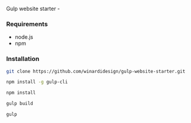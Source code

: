 Gulp website starter - 

### Requirements
- node.js
- npm

### Installation
```sh
git clone https://github.com/winardidesign/gulp-website-starter.git
```
```sh
npm install -g gulp-cli
```
```sh
npm install
```
```sh
gulp build
```
```sh
gulp
```
